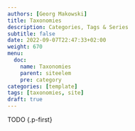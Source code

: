 ```yaml
---
authors: [Georg Makowski]
title: Taxonomies
description: Categories, Tags & Series
subtitle: false
date: 2022-09-07T22:47:33+02:00 
weight: 670
menu:
  doc:
    name: Taxonomies
    parent: siteelem
    pre: category
categories: [template]
tags: [taxonomies, site]
draft: true
---
```


TODO
{.p-first} <!--more-->
